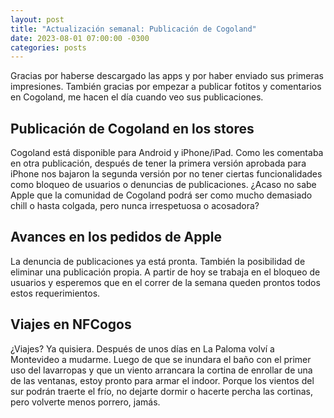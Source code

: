```yaml
---
layout: post
title: "Actualización semanal: Publicación de Cogoland"
date: 2023-08-01 07:00:00 -0300
categories: posts
---
```


Gracias por haberse descargado las apps y por haber enviado sus primeras impresiones. También gracias por empezar a publicar fotitos y comentarios en Cogoland, me hacen el día cuando veo sus publicaciones.

## Publicación de Cogoland en los stores

Cogoland está disponible para Android y iPhone/iPad. Como les comentaba en otra publicación, después de tener la primera versión aprobada para iPhone nos bajaron la segunda versión por no tener ciertas funcionalidades como bloqueo de usuarios o denuncias de publicaciones. ¿Acaso no sabe Apple que la comunidad de Cogoland podrá ser como mucho demasiado chill o hasta colgada, pero nunca irrespetuosa o acosadora?

## Avances en los pedidos de Apple

La denuncia de publicaciones ya está pronta. También la posibilidad de eliminar una publicación propia. A partir de hoy se trabaja en el bloqueo de usuarios y esperemos que en el correr de la semana queden prontos todos estos requerimientos.

## Viajes en NFCogos

¿Viajes? Ya quisiera. Después de unos días en La Paloma volví a Montevideo a mudarme. Luego de que se inundara el baño con el primer uso del lavarropas y que un viento arrancara la cortina de enrollar de una de las ventanas, estoy pronto para armar el indoor. Porque los vientos del sur podrán traerte el frío, no dejarte dormir o hacerte percha las cortinas, pero volverte menos porrero, jamás.
